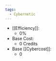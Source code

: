 ```yaml
---
tags:
  - Cybernetic
---
```

- [[Efficiency]]:
	- 0%
- Base Cost:
	- 0 Credits
- Base [[Cybercost]]:
	- 0